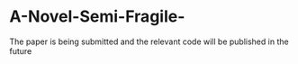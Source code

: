 # A-Novel-Semi-Fragile-
The paper is being submitted and the relevant code will be published in the future

